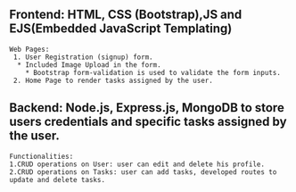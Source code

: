 ## Frontend: HTML, CSS (Bootstrap),JS and EJS(Embedded JavaScript Templating)
	Web Pages:
	 1. User Registration (signup) form.
      * Included Image Upload in the form.
	    * Bootstrap form-validation is used to validate the form inputs.
	 2. Home Page to render tasks assigned by the user.
## Backend: Node.js, Express.js, MongoDB to store users credentials and specific tasks assigned by the user.
	Functionalities:
	1.CRUD operations on User: user can edit and delete his profile.
	2.CRUD operations on Tasks: user can add tasks, developed routes to update and delete tasks.
